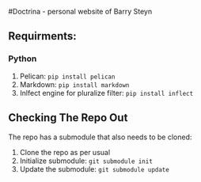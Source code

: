 #Doctrina - personal website of Barry Steyn

## Requirments:

### Python
 1. Pelican: `pip install pelican`
 2. Markdown: `pip install markdown`
 3. Inlfect engine for pluralize filter: `pip install inflect`

## Checking The Repo Out
The repo has a submodule that also needs to be cloned:

 1. Clone the repo as per usual
 2. Initialize submodule: `git submodule init`
 3. Update the submodule: `git submodule update`
